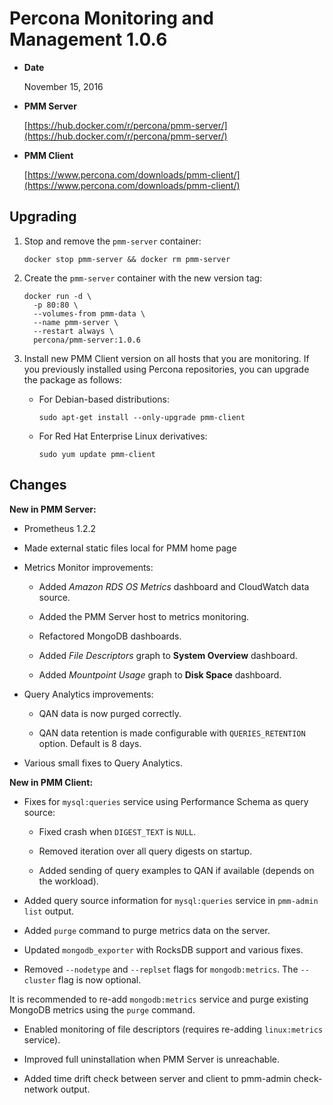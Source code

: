 # Percona Monitoring and Management 1.0.6


* **Date**

    November 15, 2016



* **PMM Server**

    [https://hub.docker.com/r/percona/pmm-server/](https://hub.docker.com/r/percona/pmm-server/)



* **PMM Client**

    [https://www.percona.com/downloads/pmm-client/](https://www.percona.com/downloads/pmm-client/)


## Upgrading


1. Stop and remove the `pmm-server` container:

    ```
    docker stop pmm-server && docker rm pmm-server
    ```

2. Create the `pmm-server` container with the new version tag:

    ```
    docker run -d \
      -p 80:80 \
      --volumes-from pmm-data \
      --name pmm-server \
      --restart always \
      percona/pmm-server:1.0.6
    ```

3. Install new PMM Client version
on all hosts that you are monitoring.
If you previously installed using Percona repositories,
you can upgrade the package as follows:


    * For Debian-based distributions:

        ```
        sudo apt-get install --only-upgrade pmm-client
        ```


    * For Red Hat Enterprise Linux derivatives:

        ```
        sudo yum update pmm-client
        ```

## Changes

**New in PMM Server:**


* Prometheus 1.2.2


* Made external static files local for PMM home page


* Metrics Monitor improvements:


    * Added *Amazon RDS OS Metrics* dashboard and CloudWatch data source.


    * Added the PMM Server host to metrics monitoring.


    * Refactored MongoDB dashboards.


    * Added *File Descriptors* graph to **System Overview** dashboard.


    * Added *Mountpoint Usage* graph to **Disk Space** dashboard.


* Query Analytics improvements:


    * QAN data is now purged correctly.


    * QAN data retention is made configurable
with `QUERIES_RETENTION` option.
Default is 8 days.


* Various small fixes to Query Analytics.

**New in PMM Client:**


* Fixes for `mysql:queries` service using Performance Schema as query source:


    * Fixed crash when `DIGEST_TEXT` is `NULL`.


    * Removed iteration over all query digests on startup.


    * Added sending of query examples to QAN if available
(depends on the workload).


* Added query source information for `mysql:queries` service
in `pmm-admin list` output.


* Added `purge` command to purge metrics data on the server.


* Updated `mongodb_exporter` with RocksDB support and various fixes.


* Removed `--nodetype` and `--replset` flags for `mongodb:metrics`.
The `--cluster` flag is now optional.

It is recommended to re-add `mongodb:metrics` service
and purge existing MongoDB metrics using the `purge` command.


* Enabled monitoring of file descriptors
(requires re-adding `linux:metrics` service).


* Improved full uninstallation when PMM Server is unreachable.


* Added time drift check between server and client
to pmm-admin check-network output.

